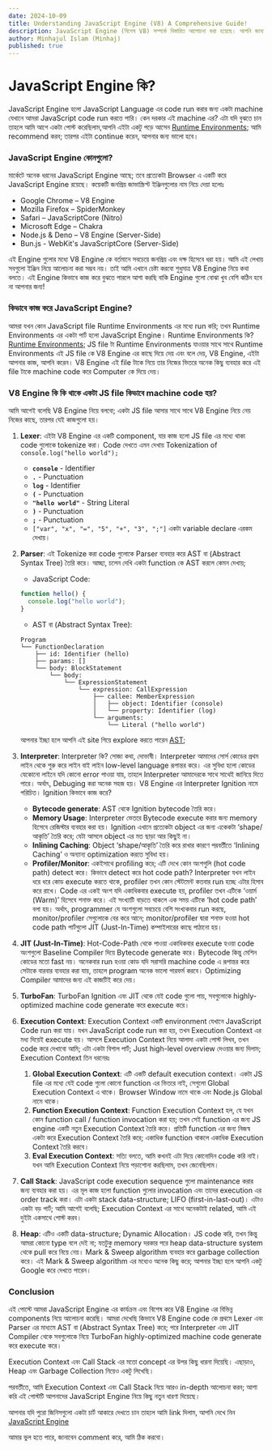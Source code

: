```yaml
---
date: 2024-10-09
title: Understanding JavaScript Engine (V8) A Comprehensive Guide!
description: JavaScript Engine (বিশেষ V8) সম্পর্কে বিস্তারিত আলোচনা করা হয়েছে। আপনি জানবেন JavaScript Engine কি, কিভাবে এটি কাজ করে এবং কেন এটি Modern Web Development এ অত্যন্ত গুরুত্বপূর্ণ। V8 Engine এর কাঠামো, এর বিভিন্ন components যেমন Lexer, Parser, Interpreter, এবং JIT Compiler নিয়ে আলোচনা করা হবে। এছাড়াও, Execution Context, Call Stack, এবং Memory Management এর ভূমিকা কিভাবে JavaScript code কার্যকারিতাকে প্রভাবিত করে, সেই বিষয়গুলোও অন্তর্ভুক্ত রয়েছে। আপনি যদি JavaScript Engine এর in-depth যেতে চান, তাহলে এই পোস্টটি আপনার জন্য।
author: Minhajul Islam (Minhaj)
published: true
---
```


# JavaScript Engine কি?

JavaScript Engine হলো JavaScript Language এর code run করার জন্য একটা machine যেখানে আমরা JavaScript code run করতে পারি। কেন দরকার এই machine এর? এটা যদি বুঝতে চান তাহলে আমি আগে একটা পোস্ট করেছিলাম,আপনি এইটা একটু পড়ে আসেন [Runtime Environments](https://github.com/minhajul-im/Blog-Post/blob/main/javascript/Runtime-Environments.md); আমি recommend করব; তারপর এইটা continue করেন, আপনার জন্য ভালো হবে।

### JavaScript Engine কোনগুলো?

মার্কেটে অনেক ধরনের JavaScript Engine আছে; তবে প্রত্যেকটা Browser এ একটি করে JavaScript Engine রয়েছে। কয়েকটি জনপ্রিয় জাভাস্ক্রিপ্ট ইঞ্জিনগুলোর নাম নিচে দেয়া হলোঃ

- Google Chrome – V8 Engine
- Mozilla Firefox – SpiderMonkey
- Safari – JavaScriptCore (Nitro)
- Microsoft Edge – Chakra
- Node.js & Deno – V8 Engine (Server-Side)
- Bun.js - WebKit's JavaScriptCore (Server-Side)

এই Engine গুলোর মধ্যে V8 Engine কে বর্তমানে সবচেয়ে জনপ্রিয় এবং দক্ষ হিসেবে ধরা হয়। আমি এই লেখায় সবগুলো ইঞ্জিন নিয়ে আলোচনা করা সম্ভব নয়। তাই আমি এখানে চেষ্টা করবো শুধুমাত্র V8 Engine নিয়ে কথা বলতে। এই Engine কিভাবে কাজ করে বুঝতে পারলে আশা করছি বাকি Engine গুলো বোঝা খুব বেশি কঠিন হবে না আপনার জন্য!

### কিভাবে কাজ করে JavaScript Engine?

আমরা যখন কোন JavaScript file Runtime Environments এর মধ্যে run করি; তখন Runtime Environments এর একটা পার্ট হলো JavaScript Engine। Runtime Environments কি? [Runtime Environments](https://github.com/minhajul-im/Blog-Post/blob/main/javascript/Runtime-Environments.md); JS file টা Runtime Environments যাওয়ার সাথে সাথে Runtime Environments এই JS file কে V8 Engine এর কাছে দিয়ে দেয় এবং বলে দেয়, V8 Engine, এইটা আপনার কাজ, আপনি করেন। V8 Engine এই file টাকে নিয়ে তার নিজের ভিতরে অনেক কিছু ব্যবহার করে এই file টাকে machine code করে Computer কে দিয়ে দেয়।

### V8 Engine কি কি থাকে একটা JS file কিভাবে machine code হয়?

আমি আগেই বলেছি V8 Engine নিয়ে বলবো; একটা JS file আসার সাথে সাথে V8 Engine নিয়ে নেয় নিজের কাছে, তারপর যেই কাজগুলো হয়।

1. **Lexer**: এইটা V8 Engine এর একটি component, যার কাজ হলো JS file এর মধ্যে থাকা code গুলোকে tokenize করা। Code দেখতে এমন দেখায় Tokenization of `console.log("hello world");`

   - **`console`** - Identifier
   - **`.`** - Punctuation
   - **`log`** - Identifier
   - **`(`** - Punctuation
   - **`"hello world"`** - String Literal
   - **`)`** - Punctuation
   - **`;`** - Punctuation
   - `["var", "x", "=", "5", "+", "3", ";"]` একটা variable declare এরকম দেখায়।

2. **Parser**: এই Tokenize করা code গুলোকে Parser ব্যবহার করে AST বা (Abstract Syntax Tree) তৈরি করে। আচ্ছা, চলেন দেখি একটা function কে AST করলে কেমন দেখায়;

   - JavaScript Code:

   ```javascript
   function hello() {
     console.log("hello world");
   }
   ```

   - AST বা (Abstract Syntax Tree):

   ```
   Program
   └── FunctionDeclaration
       ├── id: Identifier (hello)
       ├── params: []
       └── body: BlockStatement
           └── body:
               └── ExpressionStatement
                   └── expression: CallExpression
                       ├── callee: MemberExpression
                       │   ├── object: Identifier (console)
                       │   └── property: Identifier (log)
                       └── arguments:
                           └── Literal ("hello world")
   ```

   আপনার ইচ্ছা হলে আপনি এই site গিয়ে explore করতে পারেন [AST](https://astexplorer.net/);

3. **Interpreter**: Interpreter কি? সোজা কথা, দোভাষী। Interpreter আমাদের সোর্স কোডের প্রথম লাইন থেকে শুরু করে লাইন বাই লাইন low-level language রূপান্তর করে। এর সুবিধা হলো কোডের যেকোনো লাইনে যদি কোনো error পাওয়া যায়, তাহলে Interpreter আমাদেরকে সাথে সাথেই জানিয়ে দিতে পারে। অর্থাৎ, Debuging করা অনেক সহজ হয়। V8 Engine এর Interpreter Ignition নামে পরিচিত। Ignition কিভাবে কাজ করে?

   - **Bytecode generate**: AST থেকে Ignition bytecode তৈরি করে।
   - **Memory Usage**: Interpreter ভেতরে Bytecode execute করার জন্য memory হিসেবে রেজিস্টার ব্যবহার করা হয়। Ignition এখানে প্রত্যেকটা object এর জন্য একেকটা ‘shape/আকৃতি’ তৈরি করে; যেটা আসলে object এর মত ছাড়া আর কিছুই না।
   - **Inlining Caching**: Object ‘shape/আকৃতি’ তৈরি করে রাখার কারণে পরবর্তীতে ‘Inlining Caching’ ও অন্যান্য optimization করতে সুবিধা হয়।
   - **Profiler/Monitor**: একইসাথে profiling করে; এটি দেখে কোন অংশগুলি (hot code path) detect করে। কিভাবে detect করে hot code path? Interpreter যখন লাইন ধরে ধরে কোড execute করতে থাকে, profiler তখন কোন স্টেটমেন্ট কতবার run হচ্ছে এটার হিসাব করে রাখে। Code এর একই অংশ যদি একাধিকবার execute হয়, profiler তখন এটিকে ‘ওয়ার্ম (Warm)’ হিসেবে শনাক্ত করে। এই সংখ্যাটি বাড়তে থাকলে এক সময় এটিকে ‘hot code path’ বলা হয়। অর্থাৎ, programmer যে অংশগুলো সবচেয়ে বেশি সংখ্যকবার run করছে, monitor/profiler সেগুলোকে বের করে আনে; monitor/profiler দ্বারা শনাক্ত হওয়া hot code path পার্টগুলো JIT (Just-In-Time) কম্পাইলারের কাছে পাঠানো হয়।

4. **JIT (Just-In-Time)**: Hot-Code-Path থেকে পাওয়া একাধিকবার execute হওয়া code অংশগুলো Baseline Compiler দিয়ে Bytecode generate করে। Bytecode কিন্তু মেশিন কোডের মতো fast নয়। অনেকবার run হওয়া কোড যদি সরাসরি machine code এ রূপান্তর করে সেটাকে বারবার ব্যবহার করা যায়, তাহলে program অনেক ভালো পারফর্ম করবে। Optimizing Compiler আমাদের জন্য এই কাজটিই করে দেয়।

5. **TurboFan**: TurboFan Ignition এবং JIT থেকে যেই code গুলো পায়, সবগুলোকে highly-optimized machine code generate করে execute করে।

6. **Execution Context**: Execution Context একটি environment যেখানে JavaScript Code run করা যায়। যখন JavaScript code run করা হয়, তখন Execution Context এর মধ্য দিয়েই execute হয়। আসলে Execution Context নিয়ে আলাদা একটা পোস্ট লিখব, তখন code করে দেখাবো আমি; এটা একটা বিশাল পার্ট; Just high-level overview দেওয়ার জন্য দিলাম; Execution Context তিন ধরনেরঃ

   1. **Global Execution Context**: এটি একটি default execution context। একটা JS file এর মধ্যে যেই code গুলো কোনো function এর ভিতরে নাই, সেগুলো Global Execution Context এ থাকে। Browser Window নামে থাকে এবং Node.js Global নামে থাকে।
   2. **Function Execution Context**: Function Execution Context হল, যে যখন কোন function call / function invocation করা হয়; তখন সেই function এর জন্য JS engine একটি নতুন Execution Context তৈরি করে। প্রতিটি function এর জন্য নিজস্ব একটা করে Execution Context তৈরি করে; একাধিক function থাকলে একাধিক Execution Context তৈরি করবে।
   3. **Eval Execution Context**: সত্যি বলতে, আমি কখনই এটা দিয়ে কোনোদিন code করি নাই। যখন আমি Execution Context নিয়ে পড়াশোনা করছিলাম, তখন জেনেছিলাম।

7. **Call Stack**: JavaScript code execution sequence গুলো maintenance করার জন্য ব্যবহার করা হয়। এর মূল কাজ হলো function গুলোর invocation এবং তাদের execution এর order track করা। এটা একটা stack data-structure; LIFO (first-in-last-out)। এটাও একটা বড় পার্ট; আমি আগেই বলেছি; Execution Context এর সাথে অনেকটাই related, আমি এই দুইটা একসাথে পোস্ট করব।

8. **Heap**: এটিও একটি data-structure; Dynamic Allocation। JS code করি, তখন কিন্তু আমরা কোনো type বলে দেই না; যতটুকু memory দরকার পরে heap data-structure system থেকে pull করে নিয়ে নেয়। Mark & Sweep algorithm ব্যবহার করে garbage collection করে। এই Mark & Sweep algorithm এর মধ্যেও অনেক কিছু করে; আপনার ইচ্ছা হলে আপনি একটু Google করে দেখতে পারেন।

### Conclusion

এই পোস্টে আমরা JavaScript Engine এর কার্যক্রম এবং বিশেষ করে V8 Engine এর বিভিন্ন components নিয়ে আলোচনা করেছি। আমরা দেখেছি কিভাবে V8 Engine code কে প্রথমে Lexer এবং Parser এর মাধ্যমে AST বা (Abstract Syntax Tree) করে; পরে Interpreter এবং JIT Compiler থেকে সবগুলোকে নিয়ে TurboFan highly-optimized machine code generate করে execute করে।

Execution Context এবং Call Stack এর মতো concept এর উপর কিছু ধারনা দিয়েছি। এছাড়াও, Heap এবং Garbage Collection নিয়েও একটু লিখেছি।

পরবর্তীতে, আমি Execution Context এবং Call Stack নিয়ে আরও in-depth আলোচনা করব; আশা করি এই পোস্টটি আপনাদের JavaScript Engine নিয়ে কিছু নতুন ধারণা দিয়েছে।

আপনার যদি পুরো জিনিসগুলো একটা চার্ট আকারে দেখতে চান তাহলে আমি link দিলাম, আপনি দেখে নিন [JavaScript Engine](https://docs.google.com/presentation/d/1HgDDXBYqCJNasBKBDf9szap1j4q4wnSHhOYpaNy5mHU/edit#slide=id.g1357e6d1a4_0_58)

আমার ভুল হতে পারে, জানাবেন comment করে, আমি ঠিক করবো।
